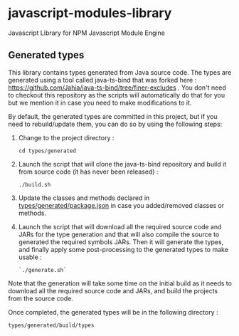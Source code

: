 # javascript-modules-library

Javascript Library for NPM Javascript Module Engine

## Generated types

This library contains types generated from Java source code. The types are generated using a tool called java-ts-bind
that was forked here : https://github.com/Jahia/java-ts-bind/tree/finer-excludes . You don't need to checkout this
repository as the scripts will automatically do that for you but we mention it in case you need to make modifications
to it.

By default, the generated types are committed in this project, but if you need to rebuild/update them, you can do so by
using the following steps:

1.  Change to the project directory :

    `cd types/generated`

2.  Launch the script that will clone the java-ts-bind repository and build it from source code (it has never been released) :

    `./build.sh`

3.  Update the classes and methods declared in [types/generated/package.json](types/generated/package.json) in case you added/removed classes or methods.

4.  Launch the script that will download all the required source code and JARs for the type generation and that will
    also compile the source to generated the required symbols JARs. Then it will generate the types, and finally apply
    some post-processing to the generated types to make usable :

        `./generate.sh`

Note that the generation will take some time on the initial build as it needs to download all the required source code
and JARs, and build the projects from the source code.

Once completed, the generated types will be in the following directory :

    types/generated/build/types
